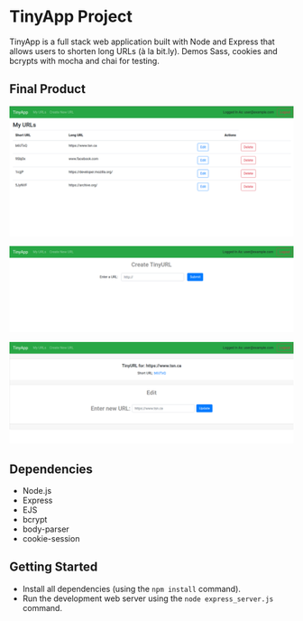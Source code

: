 # TinyApp Project

TinyApp is a full stack web application built with Node and Express that allows users to shorten long URLs (à la bit.ly). Demos Sass, cookies and bcrypts with mocha and chai for testing.

## Final Product

!["My URLs page - Lists all URLs created by the user (you)"](/docs/urls.png)

!["Create New URL page - Enter URL that user wants to shorten"](/docs/url_new.png)

!["Edit URL - Edit the URL previously shortened"](/docs/url_edit.png)

## Dependencies

- Node.js
- Express
- EJS
- bcrypt
- body-parser
- cookie-session

## Getting Started

- Install all dependencies (using the `npm install` command).
- Run the development web server using the `node express_server.js` command.
